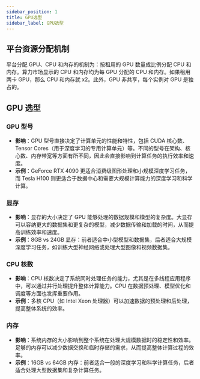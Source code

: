 ```yaml
---
sidebar_position: 1
title: GPU选型
sidebar_label: GPU选型
---
```


## 平台资源分配机制

平台分配 GPU、CPU 和内存的机制为：按租用的 GPU 数量成比例分配 CPU 和内存。算力市场显示的 CPU 和内存均为每 GPU 分配的 CPU 和内存。如果租用两卡 GPU，那么 CPU 和内存就 x2。此外，GPU 非共享，每个实例对 GPU 是独占的。

## GPU 选型

### GPU 型号
- **影响**：GPU 型号直接决定了计算单元的性能和特性，包括 CUDA 核心数、Tensor Cores（用于深度学习的专用计算单元）等。不同的型号在架构、核心数、内存带宽等方面有所不同，因此会直接影响到计算任务的执行效率和速度。
- **示例**：GeForce RTX 4090 更适合消费级图形处理和小规模深度学习任务，而 Tesla H100 则更适合于数据中心和需要大规模计算能力的深度学习和科学计算。

### 显存
- **影响**：显存的大小决定了 GPU 能够处理的数据规模和模型的复杂度。大显存可以容纳更大的数据集和更复杂的模型，减少数据传输和加载的时间，从而提高训练效率和速度。
- **示例**：8GB vs 24GB 显存：前者适合中小型模型和数据集，后者适合大规模深度学习任务，如训练大型神经网络或处理大型图像和视频数据集。

### CPU 核数
- **影响**：CPU 核数决定了系统同时处理任务的能力，尤其是在多线程应用程序中，可以通过并行处理提升整体计算能力。CPU 在数据预处理、模型优化和调度等方面也发挥重要作用。
- **示例**：多核 CPU（如 Intel Xeon 处理器）可以加速数据的预处理和后处理，提高整体系统的效率。

### 内存
- **影响**：系统内存的大小影响到整个系统在处理大规模数据时的稳定性和效率。足够的内存可以减少数据交换和临时存储的需求，从而提高整体计算过程的效率。
- **示例**：16GB vs 64GB 内存：前者适合一般的深度学习和科学计算任务，后者适合处理大型数据集和复杂计算任务。